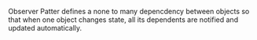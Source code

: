 Observer Patter defines a none to many depencdency between objects so that when one object changes state,
all its dependents are notified and updated automatically.

